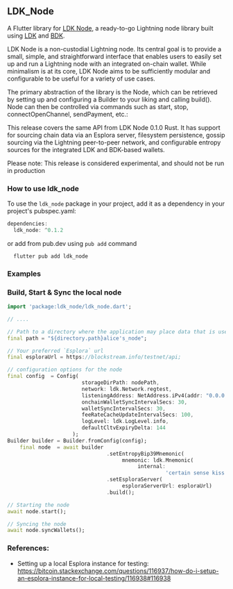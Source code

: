 ## LDK_Node

A Flutter library for [LDK Node](https://github.com/lightningdevkit/ldk-node), a ready-to-go Lightning node library built using [LDK](https://lightningdevkit.org) and [BDK](https://bitcoindevkit.org).

LDK Node is a non-custodial Lightning node. Its central goal is to provide a small, simple, and straightforward interface that enables users to easily set up and run a Lightning node with an integrated on-chain wallet. While minimalism is at its core, LDK Node aims to be sufficiently modular and configurable to be useful for a variety of use cases.

The primary abstraction of the library is the Node, which can be retrieved by setting up and configuring a Builder to your liking and calling build(). Node can then be controlled via commands such as start, stop, connectOpenChannel, sendPayment, etc.:

This release covers the same API from LDK Node 0.1.0 Rust. It has support for sourcing chain data via an Esplora server, filesystem persistence, gossip sourcing via the Lightning peer-to-peer network, and configurable entropy sources for the integrated LDK and BDK-based wallets.

Please note: This release is considered experimental, and should not be run in production
### How to use ldk_node

To use the `ldk_node` package in your project, add it as a dependency in your project's pubspec.yaml:

```dart
dependencies:
  ldk_node: ^0.1.2
```
or add from pub.dev using `pub add` command

```
  flutter pub add ldk_node
```

### Examples

### Build, Start & Sync the local node

```dart
import 'package:ldk_node/ldk_node.dart';

// ....

// Path to a directory where the application may place data that is user-generated
final path = "${directory.path}alice's_node";

// Your preferred `Esplora` url
final esploraUrl = https://blockstream.info/testnet/api;

// configuration options for the node
final config  = Config(
                        storageDirPath: nodePath,
                        network: ldk.Network.regtest,
                        listeningAddress: NetAddress.iPv4(addr: "0.0.0.0", port: 3006),
                        onchainWalletSyncIntervalSecs: 30,
                        walletSyncIntervalSecs: 30,
                        feeRateCacheUpdateIntervalSecs: 100,
                        logLevel: ldk.LogLevel.info,
                        defaultCltvExpiryDelta: 144
                     );
Builder builder = Builder.fromConfig(config);
    final node  = await builder
                                .setEntropyBip39Mnemonic( 
                                     mnemonic: ldk.Mnemonic(
                                          internal:
                                                   'certain sense kiss guide crumble hint transfer crime much stereo warm coral'))
                                .setEsploraServer(
                                     esploraServerUrl: esploraUrl)
                                .build();

// Starting the node
await node.start();

// Syncing the node
await node.syncWallets();

```

### References:
- Setting up a local Esplora instance for testing:
https://bitcoin.stackexchange.com/questions/116937/how-do-i-setup-an-esplora-instance-for-local-testing/116938#116938

